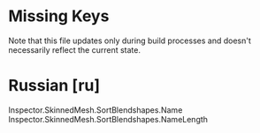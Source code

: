 # Missing Keys
Note that this file updates only during build processes and doesn't necessarily reflect the current state.

# Russian [ru]
Inspector.SkinnedMesh.SortBlendshapes.Name  
Inspector.SkinnedMesh.SortBlendshapes.NameLength  


